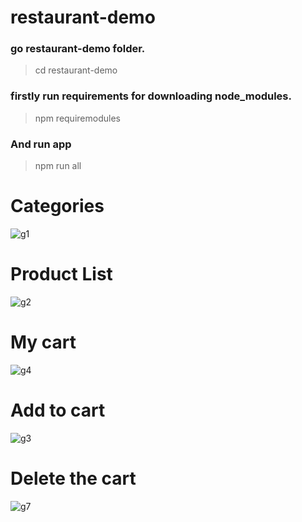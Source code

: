 # restaurant-demo
### go  restaurant-demo folder.
> cd  restaurant-demo 

### firstly run requirements for downloading node_modules.
> npm requiremodules

### And run app
> npm run all
# Categories
![g1](https://user-images.githubusercontent.com/9059441/67985992-18bfbe00-fc3b-11e9-9e8a-7160af1ca7ac.png)

# Product List
![g2](https://user-images.githubusercontent.com/9059441/67986046-3a20aa00-fc3b-11e9-8258-bb868ffcfc0d.png)

# My cart
![g4](https://user-images.githubusercontent.com/9059441/67986196-866bea00-fc3b-11e9-8368-ad6bde535223.png)


# Add to cart
![g3](https://user-images.githubusercontent.com/9059441/67985293-97b3f700-fc39-11e9-87fe-c7b0c4bff17a.png)

# Delete the cart
![g7](https://user-images.githubusercontent.com/9059441/67985363-c0d48780-fc39-11e9-87a8-955cb692deff.png)

